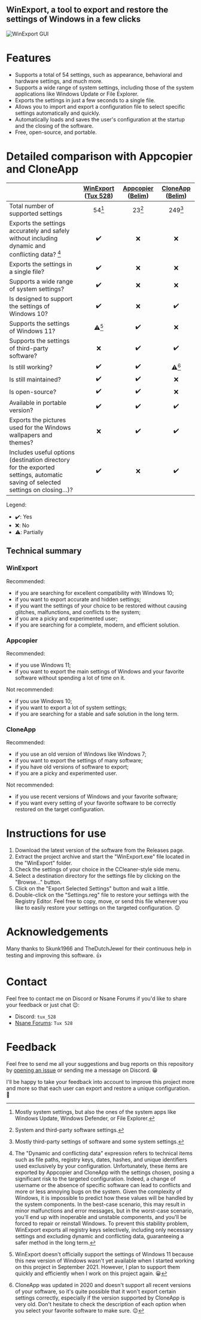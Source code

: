## WinExport, a tool to export and restore the settings of Windows in a few clicks

![WinExport GUI](https://github.com/Tux528/WinExport/assets/155831438/d7cbe3d0-078c-411b-aab5-0736bc0e7d17)

# Features

- Supports a total of 54 settings, such as appearance, behavioral and hardware settings, and much more.
- Supports a wide range of system settings, including those of the system applications like Windows Update or File Explorer.
- Exports the settings in just a few seconds to a single file.
- Allows you to import and export a configuration file to select specific settings automatically and quickly.
- Automatically loads and saves the user's configuration at the startup and the closing of the software.
- Free, open-source, and portable.

# Detailed comparison with Appcopier and CloneApp
|  | **[WinExport](https://github.com/Tux528/WinExport) ([Tux 528](https://github.com/Tux528))** | **[Appcopier](https://github.com/builtbybel/Appcopier) ([Belim](https://github.com/Belim))** | **[CloneApp](https://github.com/builtbybel/CloneApp) ([Belim](https://github.com/Belim))** |
| :--- | :--: | :--: | :--: |
| Total number of supported settings | 54[^1] | 23[^2] | 249[^3] |
| Exports the settings accurately and safely without including dynamic and conflicting data? [^4] | ✔️ | ❌ | ❌ |
| Exports the settings in a single file? | ✔️ | ❌ | ❌ |
| Supports a wide range of system settings? | ✔️ | ❌ | ❌ |
| Is designed to support the settings of Windows 10? | ✔️ | ❌ | ✔️ |
| Supports the settings of Windows 11? | ⚠️[^5] | ✔️ | ❌ |
| Supports the settings of third-party software? | ❌ | ✔️ | ✔️ |
| Is still working? | ✔️ | ✔️ | ⚠️[^6] |
| Is still maintained? | ✔️ | ✔️ | ❌ |
| Is open-source? | ✔️ | ✔️ | ❌ |
| Available in portable version? | ✔️ | ✔️ | ✔️ |
| Exports the pictures used for the Windows wallpapers and themes? | ❌ | ✔️ | ✔️ |
| Includes useful options (destination directory for the exported settings, automatic saving of selected settings on closing…)? | ✔️ | ❌ | ✔️ |

Legend:

- ✔️: Yes
- ❌: No
- ⚠️: Partially

[^1]: Mostly system settings, but also the ones of the system apps like Windows Update, Windows Defender, or File Explorer.

[^2]: System and third-party software settings.

[^3]: Mostly third-party settings of software and some system settings.

[^4]: The "Dynamic and conflicting data" expression refers to technical items such as file paths, registry keys, dates, hashes, and unique identifiers used exclusively by your configuration. Unfortunately, these items are exported by Appcopier and CloneApp with the settings chosen, posing a significant risk to the targeted configuration. Indeed, a change of username or the absence of specific software can lead to conflicts and more or less annoying bugs on the system. Given the complexity of Windows, it is impossible to predict how these values will be handled by the system components. In the best-case scenario, this may result in minor malfunctions and error messages, but in the worst-case scenario, you'll end up with inoperable and unstable components, and you'll be forced to repair or reinstall Windows. To prevent this stability problem, WinExport exports all registry keys selectively, including only necessary settings and excluding dynamic and conflicting data, guaranteeing a safer method in the long term.

[^5]: WinExport doesn't officially support the settings of Windows 11 because this new version of Windows wasn't yet available when I started working on this project in September 2021. However, I plan to support them quickly and efficiently when I work on this project again. 😀

[^6]: CloneApp was updated in 2020 and doesn't support all recent versions of your software, so it's quite possible that it won't export certain settings correctly, especially if the version supported by CloneApp is very old. Don't hesitate to check the description of each option when you select your favorite software to make sure. 😉

## Technical summary

### WinExport

Recommended:

- if you are searching for excellent compatibility with Windows 10;
- if you want to export accurate and hidden settings;
- if you want the settings of your choice to be restored without causing glitches, malfunctions, and conflicts to the system;
- if you are a picky and experimented user;
- if you are searching for a complete, modern, and efficient solution.

### Appcopier

Recommended:

- if you use Windows 11;
- if you want to export the main settings of Windows and your favorite software without spending a lot of time on it.

Not recommended:

- if you use Windows 10;
- if you want to export a lot of system settings;
- if you are searching for a stable and safe solution in the long term.

### CloneApp

Recommended:

- if you use an old version of Windows like Windows 7;
- if you want to export the settings of many software;
- if you have old versions of software to export;
- if you are a picky and experimented user.

Not recommended:

- if you use recent versions of Windows and your favorite software;
- if you want every setting of your favorite software to be correctly restored on the target configuration.

# Instructions for use

1. Download the latest version of the software from the Releases page.
2. Extract the project archive and start the "WinExport.exe" file located in the "WinExport" folder.
3. Check the settings of your choice in the CCleaner-style side menu.
4. Select a destination directory for the settings file by clicking on the "Browse..." button.
5. Click on the "Export Selected Settings" button and wait a little.
6. Double-click on the "Settings.reg" file to restore your settings with the Registry Editor. Feel free to copy, move, or send this file wherever you like to easily restore your settings on the targeted configuration. 😉

# Acknowledgements

Many thanks to Skunk1966 and TheDutchJewel for their continuous help in testing and improving this software. 👍

# Contact

Feel free to contact me on Discord or Nsane Forums if you'd like to share your feedback or just chat 😉:

- Discord: ``tux_528``
- [Nsane Forums](https://nsaneforums.com/profile/105674-tux-528/): ``Tux 528``

# Feedback

Feel free to send me all your suggestions and bug reports on this repository by [opening an issue](https://github.com/Tux528/WinExport/issues/new/choose) or sending me a message on Discord. 😁

I'll be happy to take your feedback into account to improve this project more and more so that each user can export and restore a unique configuration. 🤝
